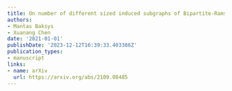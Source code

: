 ```yaml
---
title: On number of different sized induced subgraphs of Bipartite-Ramsey graphs
authors:
- Mantas Baksys
- Xuanang Chen
date: '2021-01-01'
publishDate: '2023-12-12T16:39:33.403386Z'
publication_types:
- manuscript
links:
- name: arXiv
  url: https://arxiv.org/abs/2109.08485
---
```

